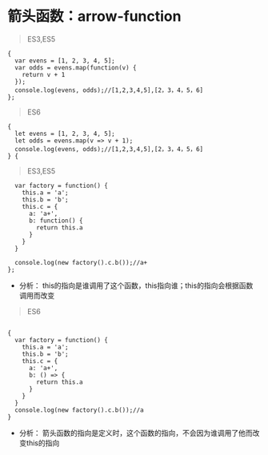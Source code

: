 # 箭头函数：arrow-function

> ES3,ES5

```
{
  var evens = [1, 2, 3, 4, 5];
  var odds = evens.map(function(v) {
    return v + 1
  });
  console.log(evens, odds);//[1,2,3,4,5],[2，3，4，5，6]
};
```

> ES6

```
{
  let evens = [1, 2, 3, 4, 5];
  let odds = evens.map(v => v + 1);
  console.log(evens, odds);//[1,2,3,4,5],[2，3，4，5，6]
} {
```

> ES3,ES5

```
  var factory = function() {
    this.a = 'a';
    this.b = 'b';
    this.c = {
      a: 'a+',
      b: function() {
        return this.a
      }
    }
  }

  console.log(new factory().c.b());//a+
};

```

* 分析： 
  this的指向是谁调用了这个函数，this指向谁；this的指向会根据函数调用而改变


> ES6 

```

{
  var factory = function() {
    this.a = 'a';
    this.b = 'b';
    this.c = {
      a: 'a+',
      b: () => {
        return this.a
      }
    }
  }
  console.log(new factory().c.b());//a
}
```

* 分析： 
  箭头函数的指向是定义时，这个函数的指向，不会因为谁调用了他而改变this的指向